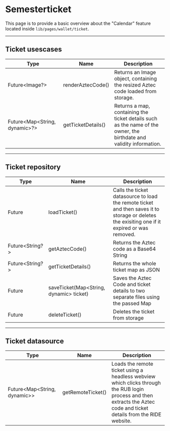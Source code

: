 # Semesterticket

This page is to provide a basic overview about the "Calendar" feature located inside
`lib/pages/wallet/ticket`.

---

## Ticket usescases

| Type | Name | Description |
|------|------|-------------|
| Future<Image?> | renderAztecCode() | Returns an Image object, containing the resized Aztec code loaded from storage.
| Future<Map<String, dynamic>?> | getTicketDetails() | Returns a map, containing the ticket details such as the name of the owner, the birthdate and validity information.

---

## Ticket repository

| Type | Name | Description |
|------|------|-------------|
| Future<void> | loadTicket() | Calls the ticket datasource to load the remote ticket and then saves it to storage or deletes the exisiting one if it expired or was removed.
| Future<String?> | getAztecCode() | Returns the Aztec code as a Base64 String
| Future<String?> | getTicketDetails() | Returns the whole ticket map as JSON
| Future<void> | saveTicket(Map<String, dynamic> ticket) | Saves the Aztec Code and ticket details to two separate files using the passed Map
| Future<void> | deleteTicket() | Deletes the ticket from storage

---

## Ticket datasource

| Type | Name | Description |
|------|------|-------------|
| Future<Map<String, dynamic>> | getRemoteTicket() | Loads the remote ticket using a headless webview which clicks through the RUB login process and then extracts the Aztec code and ticket details from the RIDE website.
